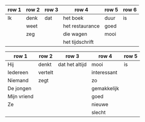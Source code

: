 
| row 1 | row 2 | row 3 | row 4           | row 5 | row 6 |
| ----- | ----- | ----- | --------------- | ----- | ----- |
| Ik    | denk  | dat   | het boek        | duur  | is    |
|       | weet  |       | het restaurance | goed  |       |
|       | zeg   |       | die wagen       | mooi  |       |
|       |       |       | het tijdschrift |       |       |

| row 1       | row 2   | row 3          | row 4       | row 5 |
| ----------- | ------- | -------------- | ----------- | ----- |
| Hij         | denkt   | dat het altijd | mooi        | is    |
| Iedereen    | vertelt |                | interessant |       |
| Niemand     | zegt    |                | zo          |       |
| De jongen   |         |                | gemakkelijk |       |
| Mijn vriend |         |                | goed        |       |
| Ze          |         |                | nieuwe      |       |
|             |         |                | slecht      |       |

